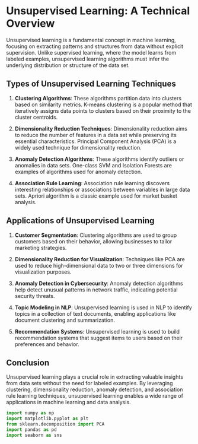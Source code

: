 # Unsupervised Learning: A Technical Overview

Unsupervised learning is a fundamental concept in machine learning, focusing on extracting patterns and structures from data without explicit supervision. Unlike supervised learning, where the model learns from labeled examples, unsupervised learning algorithms must infer the underlying distribution or structure of the data set.

## Types of Unsupervised Learning Techniques

1. **Clustering Algorithms**: These algorithms partition data into clusters based on similarity metrics. K-means clustering is a popular method that iteratively assigns data points to clusters based on their proximity to the cluster centroids.

2. **Dimensionality Reduction Techniques**: Dimensionality reduction aims to reduce the number of features in a data set while preserving its essential characteristics. Principal Component Analysis (PCA) is a widely used technique for dimensionality reduction.

3. **Anomaly Detection Algorithms**: These algorithms identify outliers or anomalies in data sets. One-class SVM and Isolation Forests are examples of algorithms used for anomaly detection.

4. **Association Rule Learning**: Association rule learning discovers interesting relationships or associations between variables in large data sets. Apriori algorithm is a classic example used for market basket analysis.

## Applications of Unsupervised Learning

1. **Customer Segmentation**: Clustering algorithms are used to group customers based on their behavior, allowing businesses to tailor marketing strategies.

2. **Dimensionality Reduction for Visualization**: Techniques like PCA are used to reduce high-dimensional data to two or three dimensions for visualization purposes.

3. **Anomaly Detection in Cybersecurity**: Anomaly detection algorithms help detect unusual patterns in network traffic, indicating potential security threats.

4. **Topic Modeling in NLP**: Unsupervised learning is used in NLP to identify topics in a collection of text documents, enabling applications like document clustering and summarization.

5. **Recommendation Systems**: Unsupervised learning is used to build recommendation systems that suggest items to users based on their preferences and behavior.

## Conclusion

Unsupervised learning plays a crucial role in extracting valuable insights from data sets without the need for labeled examples. By leveraging clustering, dimensionality reduction, anomaly detection, and association rule learning techniques, unsupervised learning enables a wide range of applications in machine learning and data analysis.

```python
import numpy as np
import matplotlib.pyplot as plt 
from sklearn.decomposition import PCA
import pandas as pd
import seaborn as sns
```
